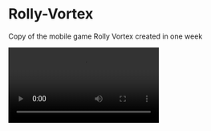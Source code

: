 # Rolly-Vortex
Copy of the mobile game Rolly Vortex created in one week

![Rolly-Vortex](Assets/Misc/Gameplay_Video.mp4)
